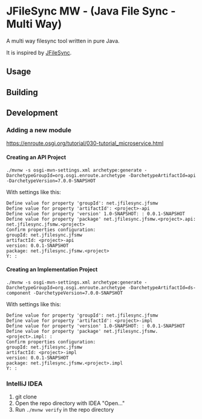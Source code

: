 # JFileSync MW - (Java File Sync - Multi Way) 

A multi way filesync tool written in pure Java.

It is inspired by [JFileSync](http://jfilesync.sourceforge.net/).

## Usage

## Building

## Development

### Adding a new module
<https://enroute.osgi.org/tutorial/030-tutorial_microservice.html>

#### Creating an API Project

    ./mvnw -s osgi-mvn-settings.xml archetype:generate -DarchetypeGroupId=org.osgi.enroute.archetype -DarchetypeArtifactId=api -DarchetypeVersion=7.0.0-SNAPSHOT

With settings like this:

    Define value for property 'groupId': net.jfilesync.jfsmw
    Define value for property 'artifactId': <project>-api
    Define value for property 'version' 1.0-SNAPSHOT: : 0.0.1-SNAPSHOT
    Define value for property 'package' net.jfilesync.jfsmw.<project>.api: net.jfilesync.jfsmw.<project>
    Confirm properties configuration:
    groupId: net.jfilesync.jfsmw
    artifactId: <project>-api
    version: 0.0.1-SNAPSHOT
    package: net.jfilesync.jfsmw.<project>
    Y: :

#### Creating an Implementation Project

    ./mvnw -s osgi-mvn-settings.xml archetype:generate -DarchetypeGroupId=org.osgi.enroute.archetype -DarchetypeArtifactId=ds-component -DarchetypeVersion=7.0.0-SNAPSHOT

With settings like this:

    Define value for property 'groupId': net.jfilesync.jfsmw
    Define value for property 'artifactId': <project>-impl
    Define value for property 'version' 1.0-SNAPSHOT: : 0.0.1-SNAPSHOT
    Define value for property 'package' net.jfilesync.jfsmw.<project>.impl: :
    Confirm properties configuration:
    groupId: net.jfilesync.jfsmw
    artifactId: <project>-impl
    version: 0.0.1-SNAPSHOT
    package: net.jfilesync.jfsmw.<project>.impl
    Y: :

### IntelliJ IDEA

1. git clone <git-project-url>
2. Open the repo directory with IDEA "Open..."
3. Run `./mvnw verify` in the repo directory
